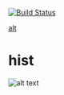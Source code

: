 [![Build Status](https://travis-ci.org/nordstrand/hist.svg?branch=master)](https://travis-ci.org/nordstrand/hist)


[alt](doc/graph.png "Commit age graph")

# hist


![alt text](doc/sparkcore_breadboard.png  "Breadboard")
